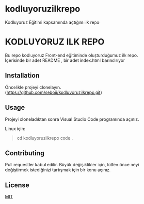 # kodluyoruzilkrepo
Kodluyoruz Eğitimi kapsamında açtığım ilk repo
# KODLUYORUZ ILK REPO
Bu repo kodluyoruz Front-end eğitiminde oluşturduğumuz ilk repo. İçerisinde bir adet README , bir adet index.html barındırıyor
## Installation
Öncelikle projeyi clonelayın.
(https://github.com/seboii/kodluyoruzilkrepo.git)
## Usage
Projeyi cloneladıktan sonra Visual Studio Code programında açınız.

Linux için:

> cd kodluyoruzilkrepo
> code .
## Contributing
Pull requestler kabul edilir. Büyük değişiklikler için, lütfen önce neyi değiştirmek istediğinizi tartışmak için bir konu açınız.

## License
[MIT](https://github.com/seboii/kodluyoruzilkrepo?tab=MIT-1-ov-file#readme)

